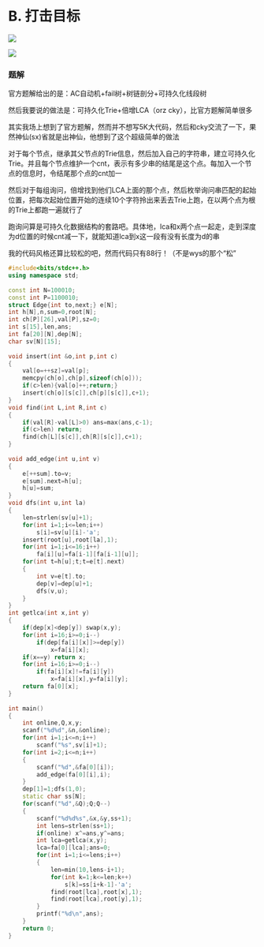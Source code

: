 # B. 打击目标

![](http://www.ebola.pro/images/20181007B1.jpg)

![](http://www.ebola.pro/images/20181007B2.jpg)

### 题解

官方题解给出的是：AC自动机+fail树+树链剖分+可持久化线段树

然后我要说的做法是：可持久化Trie+倍增LCA（orz cky），比官方题解简单很多

其实我场上想到了官方题解，然而并不想写5K大代码，然后和cky交流了一下，果然神仙(sx)省就是出神仙，他想到了这个超级简单的做法

对于每个节点，继承其父节点的Trie信息，然后加入自己的字符串，建立可持久化Trie。并且每个节点维护一个cnt，表示有多少串的结尾是这个点。每加入一个节点的信息时，令结尾那个点的cnt加一

然后对于每组询问，倍增找到他们LCA上面的那个点，然后枚举询问串匹配的起始位置，把每次起始位置开始的连续10个字符拎出来丢去Trie上跑，在以两个点为根的Trie上都跑一遍就行了

跑询问算是可持久化数据结构的套路吧。具体地，lca和x两个点一起走，走到深度为d位置的时候cnt减一下，就能知道lca到x这一段有没有长度为d的串

我的代码风格还算比较松的吧，然而代码只有88行！（不是wys的那个“松”

```cpp
#include<bits/stdc++.h>
using namespace std;
 
const int N=100010;
const int P=1100010;
struct Edge{int to,next;} e[N];
int h[N],n,sum=0,root[N];
int ch[P][26],val[P],sz=0;
int s[15],len,ans;
int fa[20][N],dep[N];
char sv[N][15];
 
void insert(int &o,int p,int c)
{
    val[o=++sz]=val[p];
    memcpy(ch[o],ch[p],sizeof(ch[o]));
    if(c>len){val[o]++;return;}
    insert(ch[o][s[c]],ch[p][s[c]],c+1);
}
void find(int L,int R,int c)
{
    if(val[R]-val[L]>0) ans=max(ans,c-1);
    if(c>len) return;
    find(ch[L][s[c]],ch[R][s[c]],c+1);
}
 
void add_edge(int u,int v)
{
    e[++sum].to=v;
    e[sum].next=h[u];
    h[u]=sum;
}
void dfs(int u,int la)
{
    len=strlen(sv[u]+1);
    for(int i=1;i<=len;i++)
        s[i]=sv[u][i]-'a';
    insert(root[u],root[la],1);
    for(int i=1;i<=16;i++)
        fa[i][u]=fa[i-1][fa[i-1][u]];
    for(int t=h[u];t;t=e[t].next)
    {
        int v=e[t].to;
        dep[v]=dep[u]+1;
        dfs(v,u);
    }
}
int getlca(int x,int y)
{
    if(dep[x]<dep[y]) swap(x,y);
    for(int i=16;i>=0;i--)
        if(dep[fa[i][x]]>=dep[y])
            x=fa[i][x];
    if(x==y) return x;
    for(int i=16;i>=0;i--)
        if(fa[i][x]!=fa[i][y])
            x=fa[i][x],y=fa[i][y];
    return fa[0][x];
}
 
int main()
{
    int online,Q,x,y;
    scanf("%d%d",&n,&online);
    for(int i=1;i<=n;i++)
        scanf("%s",sv[i]+1);
    for(int i=2;i<=n;i++)
    {
        scanf("%d",&fa[0][i]);
        add_edge(fa[0][i],i);
    }
    dep[1]=1;dfs(1,0);
    static char ss[N];
    for(scanf("%d",&Q);Q;Q--)
    {
        scanf("%d%d%s",&x,&y,ss+1);
        int lens=strlen(ss+1);
        if(online) x^=ans,y^=ans;
        int lca=getlca(x,y);
        lca=fa[0][lca];ans=0;
        for(int i=1;i<=lens;i++)
        {
            len=min(10,lens-i+1);
            for(int k=1;k<=len;k++)
                s[k]=ss[i+k-1]-'a';
            find(root[lca],root[x],1);
            find(root[lca],root[y],1);
        }
        printf("%d\n",ans);
    }
    return 0;
}
```

